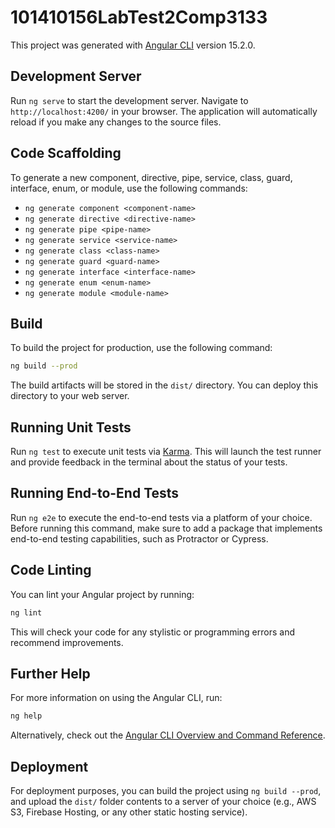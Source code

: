 
# 101410156LabTest2Comp3133

This project was generated with [Angular CLI](https://github.com/angular/angular-cli) version 15.2.0.

## Development Server

Run `ng serve` to start the development server. Navigate to `http://localhost:4200/` in your browser. The application will automatically reload if you make any changes to the source files.

## Code Scaffolding

To generate a new component, directive, pipe, service, class, guard, interface, enum, or module, use the following commands:

- `ng generate component <component-name>`
- `ng generate directive <directive-name>`
- `ng generate pipe <pipe-name>`
- `ng generate service <service-name>`
- `ng generate class <class-name>`
- `ng generate guard <guard-name>`
- `ng generate interface <interface-name>`
- `ng generate enum <enum-name>`
- `ng generate module <module-name>`

## Build

To build the project for production, use the following command:

```bash
ng build --prod
```

The build artifacts will be stored in the `dist/` directory. You can deploy this directory to your web server.

## Running Unit Tests

Run `ng test` to execute unit tests via [Karma](https://karma-runner.github.io). This will launch the test runner and provide feedback in the terminal about the status of your tests.

## Running End-to-End Tests

Run `ng e2e` to execute the end-to-end tests via a platform of your choice. Before running this command, make sure to add a package that implements end-to-end testing capabilities, such as Protractor or Cypress.

## Code Linting

You can lint your Angular project by running:

```bash
ng lint
```

This will check your code for any stylistic or programming errors and recommend improvements.

## Further Help

For more information on using the Angular CLI, run:

```bash
ng help
```

Alternatively, check out the [Angular CLI Overview and Command Reference](https://angular.io/cli).

## Deployment

For deployment purposes, you can build the project using `ng build --prod`, and upload the `dist/` folder contents to a server of your choice (e.g., AWS S3, Firebase Hosting, or any other static hosting service).
